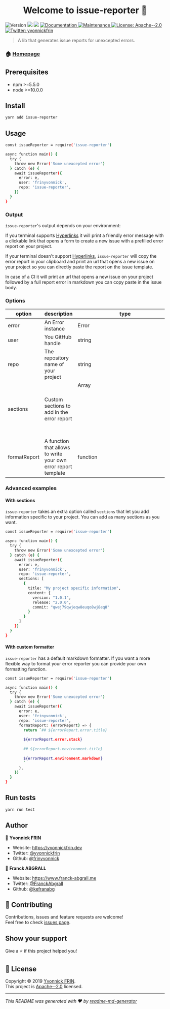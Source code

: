 <h1 align="center">Welcome to issue-reporter 👋</h1>
<p>
  <img alt="Version" src="https://img.shields.io/badge/version-0.0.1-blue.svg?cacheSeconds=2592000" />
  <img src="https://img.shields.io/badge/npm-%3E%3D5.5.0-blue.svg" />
  <img src="https://img.shields.io/badge/node-%3E%3D10.0.0-blue.svg" />
  <a href="https://github.com/frinyvonnick/markdown-error-reporter#readme" target="_blank">
    <img alt="Documentation" src="https://img.shields.io/badge/documentation-yes-brightgreen.svg" />
  </a>
  <a href="https://github.com/frinyvonnick/markdown-error-reporter/graphs/commit-activity" target="_blank">
    <img alt="Maintenance" src="https://img.shields.io/badge/Maintained%3F-yes-green.svg" />
  </a>
  <a href="https://github.com/frinyvonnick/markdown-error-reporter/blob/master/LICENSE" target="_blank">
    <img alt="License: Apache--2.0" src="https://img.shields.io/github/license/frinyvonnick/issue-reporter" />
  </a>
  <a href="https://twitter.com/yvonnickfrin" target="_blank">
    <img alt="Twitter: yvonnickfrin" src="https://img.shields.io/twitter/follow/yvonnickfrin.svg?style=social" />
  </a>
</p>

> A lib that generates issue reports for unexcepted errors.

### 🏠 [Homepage](https://github.com/frinyvonnick/markdown-error-reporter#readme)

## Prerequisites

- npm >=5.5.0
- node >=10.0.0

## Install

```sh
yarn add issue-reporter
```

## Usage

```sh
const issueReporter = require('issue-reporter')

async function main() {
  try {
    throw new Error('Some unexcepted error')
  } catch (e) {
    await issueReporter({
      error: e,
      user: 'frinyvonnick',
      repo: 'issue-reporter',
    })
  }
}
```

### Output

`issue-reporter`'s output depends on your environment:

If you terminal supports [Hyperlinks](https://gist.github.com/egmontkob/eb114294efbcd5adb1944c9f3cb5feda) it will print a friendly error message with a clickable link that opens a form to create a new issue with a prefilled error report on your project.

If your terminal doesn't support [Hyperlinks](https://gist.github.com/egmontkob/eb114294efbcd5adb1944c9f3cb5feda), `issue-reporter` will copy the error report in your clipboard and print an url that opens a new issue on your project so you can directly paste the report on the issue template.

In case of a CI it will print an url that opens a new issue on your project followed by a full report error in markdown you can copy paste in the issue body.


### Options

| option                  | description                                                                                     | type                       | required    |
|-------------------------|-------------------------------------------------------------------------------------------------|----------------------------|-------------|
| error                   | An Error instance                                                                               | Error                      | required    |
| user                    | You GitHub handle                                                                               | string                     | required    |
| repo                    | The repository name of your project                                                             | string                     | required    |
| sections                | Custom sections to add in the error report                                                      | Array<Object>              | optional    |
| formatReport            | A function that allows to write your own error report template                                  | function                   | optional    |

### Advanced examples

#### With sections

`issue-reporter` takes an extra option called `sections` that let you add information specific to your project. You can add as many sections as you want.

```sh
const issueReporter = require('issue-reporter')

async function main() {
  try {
    throw new Error('Some unexcepted error')
  } catch (e) {
    await issueReporter({
      error: e,
      user: 'frinyvonnick',
      repo: 'issue-reporter',
      sections: [
        {
          title: "My project specific information",
          content: {
            version: "1.0.1",
            release: "2.0.0",
            commit: "qwej79qwjeqw8euqo8wj8eq8"
          }
        }
      ]
    })
  }
}
```

#### With custom formatter

`issue-reporter` has a default markdown formatter. If you want a more flexible way to format your error reporter you can provide your own formatting function.

```sh
const issueReporter = require('issue-reporter')

async function main() {
  try {
    throw new Error('Some unexcepted error')
  } catch (e) {
    await issueReporter({
      error: e,
      user: 'frinyvonnick',
      repo: 'issue-reporter',
      formatReport: (errorReport) => {
        return `## ${errorReport.error.title}
        
        ${errorReport.error.stack}
        
        ## ${errorReport.environment.title}
        
        ${errorReport.environment.markdown}
        `
      },
    })
  }
}
```

## Run tests

```sh
yarn run test
```

## Author

👤 **Yvonnick FRIN**

* Website: https://yvonnickfrin.dev
* Twitter: [@yvonnickfrin](https://twitter.com/yvonnickfrin)
* Github: [@frinyvonnick](https://github.com/frinyvonnick)


👤 **Franck ABGRALL**

* Website: https://www.franck-abgrall.me
* Twitter: [@FranckAbgrall](https://twitter.com/FranckAbgrall)
* Github: [@kefranabg](https://github.com/kefranabg)

## 🤝 Contributing

Contributions, issues and feature requests are welcome!<br />Feel free to check [issues page](https://github.com/frinyvonnick/markdown-error-reporter/issues). 

## Show your support

Give a ⭐️ if this project helped you!

## 📝 License

Copyright © 2019 [Yvonnick FRIN](https://github.com/frinyvonnick).<br />
This project is [Apache--2.0](https://github.com/frinyvonnick/markdown-error-reporter/blob/master/LICENSE) licensed.

***
_This README was generated with ❤️ by [readme-md-generator](https://github.com/kefranabg/readme-md-generator)_
